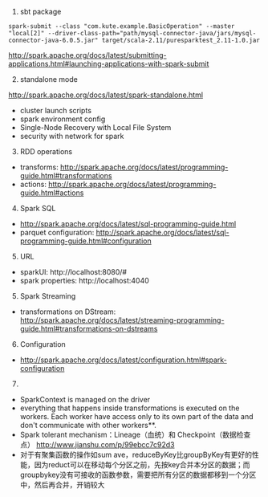 1. sbt package

```
spark-submit --class "com.kute.example.BasicOperation" --master "local[2]" --driver-class-path="path/mysql-connector-java/jars/mysql-connector-java-6.0.5.jar" target/scala-2.11/puresparktest_2.11-1.0.jar
```
http://spark.apache.org/docs/latest/submitting-applications.html#launching-applications-with-spark-submit

2. standalone mode

http://spark.apache.org/docs/latest/spark-standalone.html

- cluster launch scripts
- spark environment config
- Single-Node Recovery with Local File System
- security with network for spark

3. RDD operations

- transforms: http://spark.apache.org/docs/latest/programming-guide.html#transformations
- actions: http://spark.apache.org/docs/latest/programming-guide.html#actions

4. Spark SQL

- http://spark.apache.org/docs/latest/sql-programming-guide.html
- parquet configuration: http://spark.apache.org/docs/latest/sql-programming-guide.html#configuration

5. URL
- sparkUI: http://localhost:8080/#
- spark properties: http://localhost:4040

5. Spark Streaming

- transformations on DStream: http://spark.apache.org/docs/latest/streaming-programming-guide.html#transformations-on-dstreams

6. Configuration

- http://spark.apache.org/docs/latest/configuration.html#spark-configuration

7. 
- SparkContext is managed on the driver
- everything that happens inside transformations is executed on the workers. Each worker have access only to its own part of the data and don't communicate with other workers**.
- Spark tolerant mechanism：Lineage（血统）和 Checkpoint（数据检查点）
http://www.jianshu.com/p/99ebcc7c92d3
- 对于有聚集函数的操作如sum ave，reduceByKey比groupByKey有更好的性能，因为reduct可以在移动每个分区之前，先按key合并本分区的数据；而groupbykey没有可接收的函数参数，需要把所有分区的数据都移到一个分区中，然后再合并，开销较大




    
